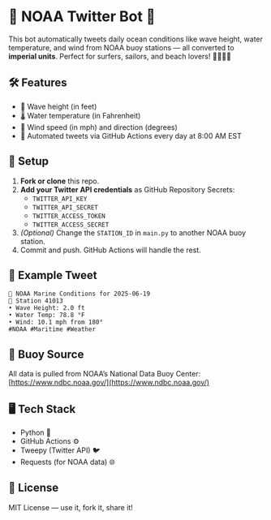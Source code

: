 # 🌊 NOAA Twitter Bot 🤖

This bot automatically tweets daily ocean conditions like wave height, water temperature, and wind from NOAA buoy stations — all converted to **imperial units**. Perfect for surfers, sailors, and beach lovers! 🏄‍♂️🚤🌴

## 🛠 Features
- 🌊 Wave height (in feet)
- 🌡 Water temperature (in Fahrenheit)
- 💨 Wind speed (in mph) and direction (degrees)
- 🤖 Automated tweets via GitHub Actions every day at 8:00 AM EST

## 🔧 Setup

1. **Fork or clone** this repo.
2. **Add your Twitter API credentials** as GitHub Repository Secrets:
   - `TWITTER_API_KEY`
   - `TWITTER_API_SECRET`
   - `TWITTER_ACCESS_TOKEN`
   - `TWITTER_ACCESS_SECRET`
3. *(Optional)* Change the `STATION_ID` in `main.py` to another NOAA buoy station.
4. Commit and push. GitHub Actions will handle the rest.

## 🧪 Example Tweet

```
🌊 NOAA Marine Conditions for 2025-06-19 
📍 Station 41013 
• Wave Height: 2.0 ft
• Water Temp: 78.8 °F
• Wind: 10.1 mph from 180°
#NOAA #Maritime #Weather
```

## 🧭 Buoy Source
All data is pulled from NOAA’s National Data Buoy Center: [https://www.ndbc.noaa.gov/](https://www.ndbc.noaa.gov/)

## 🖥 Tech Stack
- Python 🐍
- GitHub Actions ⚙️
- Tweepy (Twitter API) 🐦
- Requests (for NOAA data) 🌐

## 📜 License
MIT License — use it, fork it, share it!